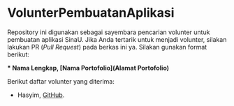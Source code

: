 # VolunterPembuatanAplikasi

Repository ini digunakan sebagai sayembara pencarian volunter untuk pembuatan aplikasi SinaU. Jika Anda tertarik untuk menjadi volunter, silakan lakukan PR (*Pull Request*) pada berkas ini ya. Silakan gunakan format berikut:

**\* Nama Lengkap, [Nama Portofolio](Alamat Portofolio)**

Berikut daftar volunter yang diterima:

* Hasyim, [GitHub](https://github.com/hasy1m).
